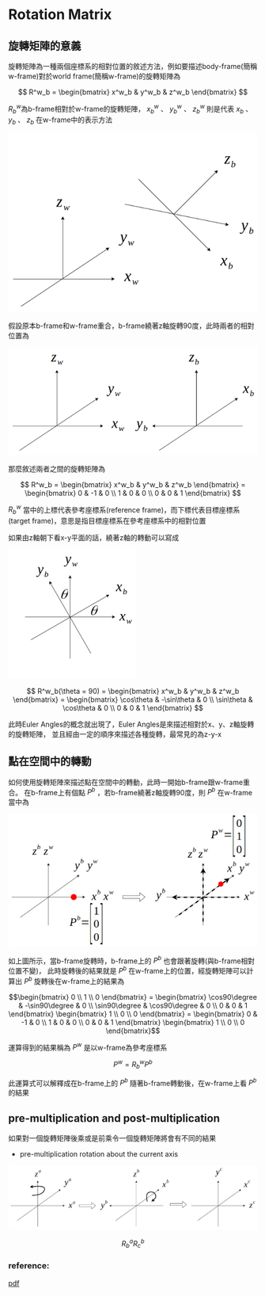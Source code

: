 # Rotation Matrix
## 旋轉矩陣的意義
旋轉矩陣為一種兩個座標系的相對位置的敘述方法，例如要描述body-frame(簡稱w-frame)對於world frame(簡稱w-frame)的旋轉矩陣為

$$
R^w_b = 
\begin{bmatrix}
x^w_b & y^w_b & z^w_b  
\end{bmatrix}
$$

$R^w_b$為b-frame相對於w-frame的旋轉矩陣， $x^w_b$ 、 $y^w_b$ 、 $z^w_b$ 則是代表
$x_b$ 、 $y_b$ 、 $z_b$ 在w-frame中的表示方法

![Alt text](image/rotation_matrix_1.png)

假設原本b-frame和w-frame重合，b-frame繞著z軸旋轉90度，此時兩者的相對位置為

![Alt text](image/rotation_matrix_2.png)

那麼敘述兩者之間的旋轉矩陣為

$$
R^w_b = 
\begin{bmatrix}
x^w_b & y^w_b & z^w_b  
\end{bmatrix} = \begin{bmatrix}
0 & -1 & 0 \\
1 &  0 & 0 \\
0 &  0 & 1
\end{bmatrix}
$$

$R^w_b$ 當中的上標代表參考座標系(reference frame)，而下標代表目標座標系(target frame)，意思是指目標座標系在參考座標系中的相對位置

如果由z軸朝下看x-y平面的話，繞著z軸的轉動可以寫成

![Alt text](image/rotation_matrix_3.png)

$$
R^w_b(\theta = 90) = 
\begin{bmatrix}
x^w_b & y^w_b & z^w_b  
\end{bmatrix} = \begin{bmatrix}
\cos\theta & -\sin\theta & 0 \\
\sin\theta &  \cos\theta & 0 \\
0 &  0 & 1
\end{bmatrix}
$$

此時Euler Angles的概念就出現了，Euler Angles是來描述相對於x、y、z軸旋轉的旋轉矩陣，
並且經由一定的順序來描述各種旋轉，最常見的為z-y-x

## 點在空間中的轉動
如何使用旋轉矩陣來描述點在空間中的轉動，此時一開始b-frame跟w-frame重合。
在b-frame上有個點 $P^b$ ，若b-frame繞著z軸旋轉90度，則 $P^b$ 在w-frame當中為

![Alt text](image/rotation_matrix_4.png)

如上圖所示，當b-frame旋轉時，b-frame上的 $P^b$ 也會跟著旋轉(與b-frame相對位置不變)，
此時旋轉後的結果就是 $P^b$ 在w-frame上的位置，經旋轉矩陣可以計算出
$P^b$ 旋轉後在w-frame上的結果為
```math
\begin{bmatrix}
0 \\ 1 \\ 0
\end{bmatrix} 
= \begin{bmatrix}
\cos90\degree & -\sin90\degree & 0 \\
\sin90\degree &  \cos90\degree & 0 \\
0 &  0 & 1
\end{bmatrix}
\begin{bmatrix}
1 \\ 0 \\ 0
\end{bmatrix} = \begin{bmatrix}
0 & -1 & 0 \\
1 &  0 & 0 \\
0 &  0 & 1
\end{bmatrix}
\begin{bmatrix}
1 \\ 0 \\ 0
\end{bmatrix}
```
運算得到的結果稱為 $P^w$ 是以w-frame為參考座標系

```math
P^w = R^w_b P^b
```

此運算式可以解釋成在b-frame上的 $P^b$ 隨著b-frame轉動後，在w-frame上看 $P^b$
的結果

## pre-multiplication and post-multiplication 
如果對一個旋轉矩陣後乘或是前乘令一個旋轉矩陣將會有不同的結果

- pre-multiplication
rotation about the current axis

![Alt text](image/rotation_matrix_5.png)

```math
R^a_b R^b_c
```



### reference:
[pdf](pdf/postmultiply.pdf)